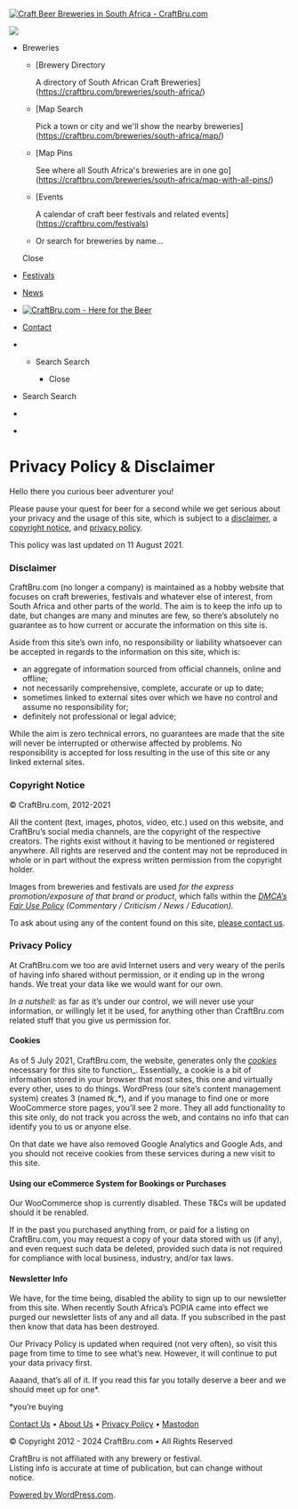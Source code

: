 [![Craft Beer Breweries in South Africa - CraftBru.com](//craftbru.com//wp-content/uploads/2017/10/transparent-150-no-tours.png)](https://craftbru.com/)

![](/wp-content/uploads/2017/10/transparent-150-no-tours.png)

* Breweries
    
    * [Brewery Directory
        
        A directory of South African Craft Breweries](https://craftbru.com/breweries/south-africa/)
        
    * [Map Search
        
        Pick a town or city and we'll show the nearby breweries](https://craftbru.com/breweries/south-africa/map/)
        
    * [Map Pins
        
        See where all South Africa's breweries are in one go](https://craftbru.com/breweries/south-africa/map-with-all-pins/)
        
    * [Events
        
        A calendar of craft beer festivals and related events](https://craftbru.com/festivals)
        
    
    * Or search for breweries by name...
        
    
    Close
    
* [Festivals](https://craftbru.com/festivals/)
* [News](https://craftbru.com/news/)
* [![](/wp-content/uploads/2021/10/craftbru-logo-150.png "CraftBru.com - Here for the Beer")](https://craftbru.com/ "CraftBru.com Home")
    
* [Contact](https://craftbru.com/contact/)
* * Search  Search
        
    * Close
* Search  Search
    
* [](https://craftbru.com/my-account/)
* [](https://craftbru.com/trolley/)

Privacy Policy & Disclaimer
===========================

Hello there you curious beer adventurer you!  
  
Please pause your quest for beer for a second while we get serious about your privacy and the usage of this site, which is subject to a [disclaimer](#disclaimer), a [copyright notice](#copyright_notice), and [privacy policy](#privacy_policy).

This policy was last updated on 11 August 2021.

### Disclaimer

CraftBru.com (no longer a company) is maintained as a hobby website that focuses on craft breweries, festivals and whatever else of interest, from South Africa and other parts of the world. The aim is to keep the info up to date, but changes are many and minutes are few, so there’s absolutely no guarantee as to how current or accurate the information on this site is.

Aside from this site’s own info, no responsibility or liability whatsoever can be accepted in regards to the information on this site, which is:

* an aggregate of information sourced from official channels, online and offline;
* not necessarily comprehensive, complete, accurate or up to date;
* sometimes linked to external sites over which we have no control and assume no responsibility for;
* definitely not professional or legal advice;

While the aim is zero technical errors, no guarantees are made that the site will never be interrupted or otherwise affected by problems. No responsibility is accepted for loss resulting in the use of this site or any linked external sites.

### Copyright Notice

© CraftBru.com, 2012-2021

All the content (text, images, photos, video, etc.) used on this website, and CraftBru’s social media channels, are the copyright of the respective creators. The rights exist without it having to be mentioned or registered anywhere. All rights are reserved and the content may not be reproduced in whole or in part without the express written permission from the copyright holder.  
  
Images from breweries and festivals are used _for the express promotion/exposure of that brand or product_, which falls within the _[DMCA’s Fair Use Policy](https://www.dmca.com/FAQ/Fair-Use) (Commentary / Criticism / News / Education)._

To ask about using any of the content found on this site, [please contact us](mailto:jaco@craftbru.com?subject=%22Email%20From%20the%20andCs%20Page%22).

### Privacy Policy

At CraftBru.com we too are avid Internet users and very weary of the perils of having info shared without permission, or it ending up in the wrong hands. We treat your data like we would want for our own.

_In a nutshell:_ as far as it’s under our control, we will never use your information, or willingly let it be used, for anything other than CraftBru.com related stuff that you give us permission for.

#### Cookies

As of 5 July 2021, CraftBru.com, the website, generates only the _[cookies](https://en.wikipedia.org/wiki/HTTP_cookie)_ necessary for this site to function_. Essentially_ a cookie is a bit of information stored in your browser that most sites, this one and virtually every other, uses to do things. WordPress (our site’s content management system) creates 3 (named _tk\_\*_), and if you manage to find one or more WooCommerce store pages, you’ll see 2 more. They all add functionality to this site only, do not track you across the web, and contains no info that can identify you to us or anyone else.

On that date we have also removed Google Analytics and Google Ads, and you should not receive cookies from these services during a new visit to this site.

#### Using our eCommerce System for Bookings or Purchases

Our WooCommerce shop is currently disabled. These T&Cs will be updated should it be renabled.

If in the past you purchased anything from, or paid for a listing on CraftBru.com, you may request a copy of your data stored with us (if any), and even request such data be deleted, provided such data is not required for compliance with local business, industry, and/or tax laws.

#### Newsletter Info

We have, for the time being, disabled the ability to sign up to our newsletter from this site. When recently South Africa’s POPIA came into effect we purged our newsletter lists of any and all data. If you subscribed in the past then know that data has been destroyed.

Our Privacy Policy is updated when required (not very often), so visit this page from time to time to see what’s new. However, it will continue to put your data privacy first.

Aaaand, that’s all of it. If you read this far you totally deserve a beer and we should meet up for one\*.

\*you’re buying

[](https://mastodon.beer/@craftbru "CraftBru's on Mastodon")[](https://untappd.com/user/craftbru/ "Untappd, for when we drink alone")[](https://youtube.com/CraftBru "Watch CraftBru's 1 video on YouTube")[](https://pinterest.com/CraftBru "CraftBru Pins. Or pines. For beer. Pineterest?")

[Contact Us](https://craftbru.com/contact/ "Contact CraftBru") • [About Us](https://craftbru.com/about/ "About CraftBru") • [Privacy Policy](https://craftbru.com/privacy-policy-disclosures/ "Privacy Policy & Disclosures") • [Mastodon](https://mastodon.beer/@craftbru)

© Copyright 2012 - 2024 CraftBru.com • All Rights Reserved

CraftBru is not affiliated with any brewery or festival.  
Listing info is accurate at time of publication, but can change without notice.  
  
[Powered by WordPress.com](https://wordpress.com/?ref=footer_custom_powered).